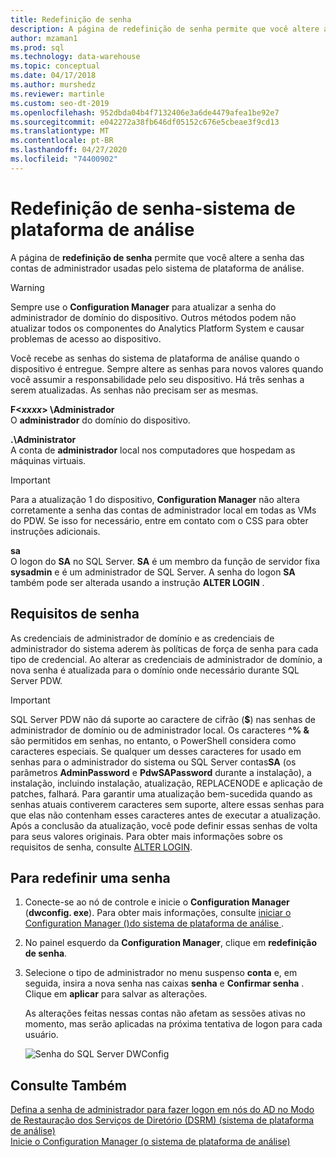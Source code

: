 ```yaml
---
title: Redefinição de senha
description: A página de redefinição de senha permite que você altere a senha das contas de administrador usadas pelo sistema de plataforma de análise.
author: mzaman1
ms.prod: sql
ms.technology: data-warehouse
ms.topic: conceptual
ms.date: 04/17/2018
ms.author: murshedz
ms.reviewer: martinle
ms.custom: seo-dt-2019
ms.openlocfilehash: 952dbda04b4f7132406e3a6de4479afea1be92e7
ms.sourcegitcommit: e042272a38fb646df05152c676e5cbeae3f9cd13
ms.translationtype: MT
ms.contentlocale: pt-BR
ms.lasthandoff: 04/27/2020
ms.locfileid: "74400902"
---
```

# <a name="password-reset---analytics-platform-system"></a>Redefinição de senha-sistema de plataforma de análise
A página de **redefinição de senha** permite que você altere a senha das contas de administrador usadas pelo sistema de plataforma de análise.  
  
> [!WARNING]  
> Sempre use o **Configuration Manager** para atualizar a senha do administrador de domínio do dispositivo. Outros métodos podem não atualizar todos os componentes do Analytics Platform System e causar problemas de acesso ao dispositivo.  
  
Você recebe as senhas do sistema de plataforma de análise quando o dispositivo é entregue. Sempre altere as senhas para novos valores quando você assumir a responsabilidade pelo seu dispositivo. Há três senhas a serem atualizadas. As senhas não precisam ser as mesmas.  
  
**F<*xxxx*> \Administrador**  
O **administrador** do domínio do dispositivo.  
  
**.\Administrator**  
A conta de **administrador** local nos computadores que hospedam as máquinas virtuais.  
  
> [!IMPORTANT]  
> Para a atualização 1 do dispositivo, **Configuration Manager** não altera corretamente a senha das contas de administrador local em todas as VMs do PDW. Se isso for necessário, entre em contato com o CSS para obter instruções adicionais.  
  
**sa**  
O logon do **SA** no SQL Server. **SA** é um membro da função de servidor fixa **sysadmin** e é um administrador de SQL Server. A senha do logon **SA** também pode ser alterada usando a instrução **ALTER LOGIN** .  
  
## <a name="password-requirements"></a>Requisitos de senha  
As credenciais de administrador de domínio e as credenciais de administrador do sistema aderem às políticas de força de senha para cada tipo de credencial. Ao alterar as credenciais de administrador de domínio, a nova senha é atualizada para o domínio onde necessário durante SQL Server PDW.  
  
> [!IMPORTANT]  
> SQL Server PDW não dá suporte ao caractere de cifrão (**$**) nas senhas de administrador de domínio ou de administrador local. Os caracteres **^% &** são permitidos em senhas, no entanto, o PowerShell considera como caracteres especiais. Se qualquer um desses caracteres for usado em senhas para o administrador do sistema ou SQL Server contas**SA** (os parâmetros **AdminPassword** e **PdwSAPassword** durante a instalação), a instalação, incluindo instalação, atualização, REPLACENODE e aplicação de patches, falhará. Para garantir uma atualização bem-sucedida quando as senhas atuais contiverem caracteres sem suporte, altere essas senhas para que elas não contenham esses caracteres antes de executar a atualização. Após a conclusão da atualização, você pode definir essas senhas de volta para seus valores originais. Para obter mais informações sobre os requisitos de senha, consulte [ALTER LOGIN](../t-sql/statements/alter-login-transact-sql.md).  
  
## <a name="to-reset-a-password"></a>Para redefinir uma senha  
  
1.  Conecte-se ao nó de controle e inicie o **Configuration Manager** (**dwconfig. exe**). Para obter mais informações, consulte [iniciar o Configuration Manager &#40;&#41;do sistema de plataforma de análise ](launch-the-configuration-manager.md).  
  
2.  No painel esquerdo da **Configuration Manager**, clique em **redefinição de senha**.  
  
3.  Selecione o tipo de administrador no menu suspenso **conta** e, em seguida, insira a nova senha nas caixas **senha** e **Confirmar senha** . Clique em **aplicar** para salvar as alterações.  
  
    As alterações feitas nessas contas não afetam as sessões ativas no momento, mas serão aplicadas na próxima tentativa de logon para cada usuário.  
  
    ![Senha do SQL Server DWConfig](./media/password-reset/SQL_Server_PDW_DWConfig_TopPW.png "SQL_Server_PDW_DWConfig_TopPW")  
  
## <a name="see-also"></a>Consulte Também  
[Defina a senha de administrador para fazer logon em nós do AD no Modo de Restauração dos Serviços de Diretório &#40;DSRM&#41; &#40;sistema de plataforma de análise&#41;](set-admin-password-for-logging-on-to-ad-nodes-in-directory-services-restore-mode.md)  
[Inicie o Configuration Manager &#40;o sistema de plataforma de análise&#41;](launch-the-configuration-manager.md)  
  
